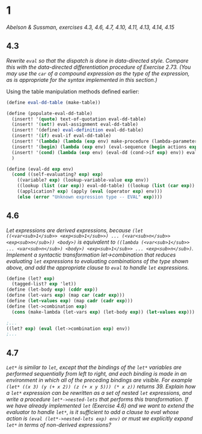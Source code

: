 # 1

*Abelson & Sussman, exercises 4.3, 4.6, 4.7, 4.10, 4.11, 4.13, 4.14, 4.15*

## 4.3

*Rewrite `eval` so that the dispatch is done in data-directed style. Compare this with the data-directed differentiation procedure of Exercise 2.73. (You may use the `car` of a compound expression as the type of the expression, as is appropriate for the syntax implemented in this section.)*

Using the table manipulation methods defined earlier:
```scheme
(define eval-dd-table (make-table))

(define (populate-eval-dd-table)
  (insert! '(quote) text-of-quotation eval-dd-table)
  (insert! '(set!) eval-assignment eval-dd-table)
  (insert! '(define) eval-definition eval-dd-table)
  (insert! '(if) eval-if eval-dd-table)
  (insert! '(lambda) (lambda (exp env) make-procedure (lambda-parameters exp) (lambda-body exp) env) eval-dd-table)
  (insert! '(begin) (lambda (exp env) (eval-sequence (begin actions exp) env)) eval-dd-table)
  (insert! '(cond) (lambda (exp env) (eval-dd (cond->if exp) env)) eval-dd-table)
  )

(define (eval-dd exp env)
  (cond ((self-evaluating? exp) exp)
    ((variable? exp) (lookup-variable-value exp env))
    ((lookup (list (car exp)) eval-dd-table) ((lookup (list (car exp)) eval-dd-table) exp env))
    ((application? exp) (apply (eval (operator exp) env)))
    (else (error "Unknown expression type -- EVAL" exp))))
```

## 4.6

*Let expressions are derived expressions, because `(let ((<var<sub>1</sub>> <exp<sub>1</sub>>) ... (<var<sub>n</sub>> <exp<sub>n</sub>)) <body>)` is equivalent to `((lambda (<var<sub>1</sub>> ... <var<sub>n</sub>) <body>) <exp<sub>1</sub>> ... <exp<sub>n</sub>)`. Implement a syntactic transformation let->combination that reduces evaluating `let` expressions to evaluating combinations of the type shown above, and add the appropriate clause to `eval` to handle `let` expressions.*

```scheme
(define (let? exp)
  (tagged-list? exp 'let))
(define (let-body exp) (cddr exp))
(define (let-vars exp) (map car (cadr exp)))
(define (let-values exp) (map cadr (cadr exp)))
(define (let->combination exp)
  (cons (make-lambda (let-vars exp) (let-body exp)) (let-values exp)))

;...
((let? exp) (eval (let->combination exp) env))
;...
```

## 4.7

*`Let*` is similar to `let`, except that the bindings of the `let*` variables are performed sequentially from left to right, and each binding is made in an environment in which all of the preceding bindings are visible. For example `(let* ((x 3) (y (+ x 2)) (z (+ x y 5))) (* x z))` returns 39. Explain how a `let*` expression can be rewritten as a set of nested `let` expressions, and write a procedure `let*->nested-lets` that performs this transformation. If we have already implemented `let` (Exercise 4.6) and we want to extend the evaluator to handle `let*`, is it sufficient to add a clause to eval whose action is `(eval (let*->nested-lets exp) env)` or must we explicitly expand `let*` in terms of non-derived expressions?*

```scheme

```
